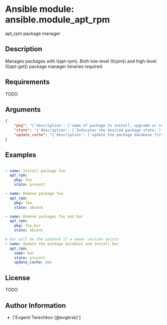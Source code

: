 # Ansible module: ansible.module_apt_rpm


apt_rpm package manager

## Description

Manages packages with I(apt-rpm). Both low-level (I(rpm)) and high-level (I(apt-get)) package manager binaries required.

## Requirements

TODO

## Arguments

``` json
{
    "pkg": "{'description': ['name of package to install, upgrade or remove.'], 'required': True}",
    "state": "{'description': ['Indicates the desired package state.'], 'choices': ['absent', 'present'], 'default': 'present'}",
    "update_cache": "{'description': ['update the package database first C(apt-get update).'], 'type': 'bool', 'default': False}",
}
```

## Examples


``` yaml

- name: Install package foo
  apt_rpm:
    pkg: foo
    state: present

- name: Remove package foo
  apt_rpm:
    pkg: foo
    state: absent

- name: Remove packages foo and bar
  apt_rpm:
    pkg: foo,bar
    state: absent

# bar will be the updated if a newer version exists
- name: Update the package database and install bar
  apt_rpm:
    name: bar
    state: present
    update_cache: yes

```

## License

TODO

## Author Information
  - ['Evgenii Terechkov (@evgkrsk)']
